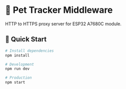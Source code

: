 # 🐾 Pet Tracker Middleware

HTTP to HTTPS proxy server for ESP32 A7680C module.

## 🚀 Quick Start

```bash
# Install dependencies
npm install

# Development
npm run dev

# Production
npm start
```
